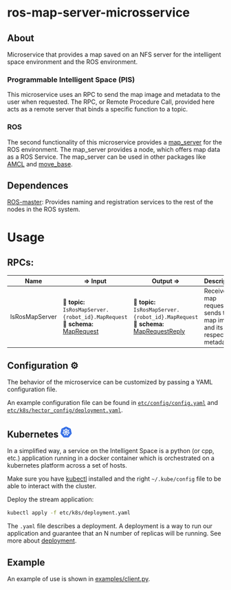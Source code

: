 # ros-map-server-microsservice

## About 
Microservice that provides a map saved on an NFS server for the intelligent space environment and the ROS environment.

### Programmable Intelligent Space (PIS)
This microservice uses an RPC to send the map image and metadata to the user when requested. The RPC, or Remote Procedure Call, provided here acts as a remote server that binds a specific function to a topic. 

### ROS
The second functionality of this microservice provides a [map_server](http://wiki.ros.org/map_server) for the ROS environment. The map_server provides a node, which offers map data as a ROS Service. The map_server can be used in other packages like [AMCL](http://wiki.ros.org/amcl) and [move_base](http://wiki.ros.org/move_base).

## Dependences 
[ROS-master](http://wiki.ros.org/Master): Provides naming and registration services to the rest of the nodes in the ROS system.

# Usage 

## RPCs:
| Name | ⇒ Input | Output  ⇒ | Description |
| ---- | ------- | --------- | ----------- |
| IsRosMapServer | :incoming_envelope: **topic:** `IsRosMapServer.{robot_id}.MapRequest` <br> :gem: **schema:** [MapRequest](https://github.com/vinihernech/ros-map-server-microsservice/blob/main/src/conf/maprequest.proto)| :incoming_envelope: **topic:**  `IsRosMapServer.{robot_id}.MapRequest` <br> :gem: **schema:** [MapRequestReply](https://github.com/vinihernech/ros-map-server-microsservice/blob/main/src/conf/maprequest.proto)| Receives a map request and sends the map image and its respective metadata.|

## Configuration :gear:

The behavior of the microservice can be customized by passing a YAML configuration file.

An example configuration file can be found in [`etc/config/config.yaml`](https://github.com/vinihernech/ros-map-server-microsservice/blob/main/etc/config/config.yaml) and [`etc/k8s/hector_config/deployment.yaml`](https://github.com/vinihernech/ros-map-server-microsservice/blob/main/etc/k8s/deployment.yaml).

## Kubernetes <img alt="k8s" width="26px" src="https://raw.githubusercontent.com/github/explore/80688e429a7d4ef2fca1e82350fe8e3517d3494d/topics/kubernetes/kubernetes.png" />

In a simplified way, a service on the Intelligent Space is a python (or cpp, etc.) application running in a docker container which is orchestrated on a kubernetes platform across a set of hosts.

Make sure you have [kubectl](https://kubernetes.io/docs/tasks/tools/install-kubectl/) installed and the right `~/.kube/config` file to be able to interact with the cluster.

Deploy the stream application:

```bash
kubectl apply -f etc/k8s/deployment.yaml
```

The `.yaml` file describes a deployment. A deployment is a way to run our application and guarantee that an N number of replicas will be running. See more about [deployment](https://kubernetes.io/docs/concepts/workloads/controllers/deployment/).

## Example
An example of use is shown in [examples/client.py](https://github.com/vinihernech/ros-map-server-microsservice/blob/main/examples/client.py).
